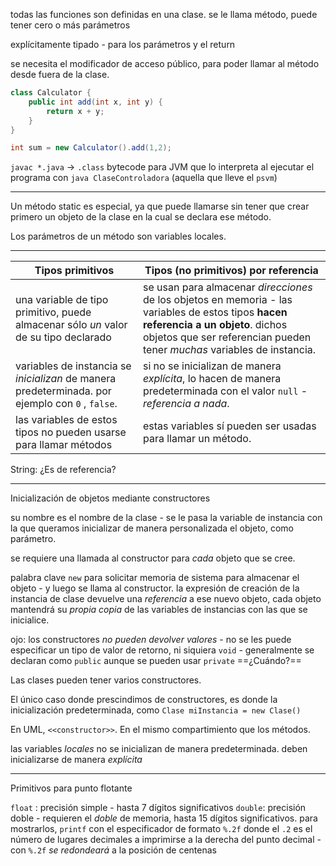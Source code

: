 todas las funciones son definidas en una clase.
se le llama método, puede tener cero o más parámetros

explícitamente tipado - para los parámetros y el return

se necesita el modificador de acceso público, para poder llamar al método desde fuera de la clase.



```java
class Calculator {
    public int add(int x, int y) {
        return x + y;
    }
}

int sum = new Calculator().add(1,2);
```

`javac *.java` -> `.class` bytecode para JVM que lo interpreta al ejecutar el programa con `java ClaseControladora` (aquella que lleve el `psvm`)

---
Un método static es especial, ya que puede llamarse sin tener que crear primero un objeto de la clase en la cual se declara ese método.

Los parámetros de un método son variables locales.

---

| Tipos primitivos                                                                                 | Tipos (no primitivos) por referencia                                                                                                                                                                              |
| ------------------------------------------------------------------------------------------------ | ----------------------------------------------------------------------------------------------------------------------------------------------------------------------------------------------------------------- |
| una variable de tipo primitivo, puede almacenar sólo *un* valor de su tipo declarado             | se usan para almacenar *direcciones* de los objetos en memoria - las variables de estos tipos **hacen referencia a un objeto**. dichos objetos que ser referencian  pueden tener *muchas* variables de instancia. |
| variables de instancia se *inicializan* de manera predeterminada. por ejemplo con `0` , `false`. | si no se inicializan de manera *explícita*, lo hacen de manera predeterminada con el valor `null` - *referencia a nada*.                                                                                          |
| las variables de estos tipos no pueden usarse para llamar métodos                                | estas variables sí pueden ser usadas para llamar un método.                                                                                                                                                       |


String: ¿Es de referencia?

---
Inicialización de objetos mediante constructores

su nombre es el nombre de la clase - se le pasa la variable de instancia con la que queramos inicializar de manera personalizada el objeto, como parámetro.

se requiere una llamada al constructor para *cada* objeto que se cree.

palabra clave `new` para solicitar memoria de sistema para almacenar el objeto - y luego se llama al constructor. la expresión de creación de la instancia de clase devuelve una *referencia* a ese nuevo objeto, cada objeto mantendrá su *propia copia* de las variables de instancias con las que se inicialice.

ojo: los constructores *no pueden devolver valores* - no se les puede especificar un tipo de valor de retorno, ni siquiera `void` - generalmente se declaran como `public` aunque se pueden usar `private` ==¿Cuándo?==

Las clases pueden tener varios constructores.

El único caso donde prescindimos de constructores, es donde la inicialización predeterminada, como `Clase miInstancia = new Clase()` 

En UML, `<<constructor>>`. En el mismo compartimiento que los métodos. 

las variables *locales* no se inicializan de manera predeterminada. deben inicializarse de manera *explícita*

---
Primitivos para punto flotante

`float` : precisión simple - hasta 7 dígitos significativos
`double`: precisión doble - requieren el *doble* de memoria, hasta 15 dígitos significativos.
para mostrarlos, `printf` con el especificador de formato `%.2f` donde el `.2` es el número de lugares decimales a imprimirse a la derecha del punto decimal - con `%.2f` *se redondeará* a la posición de centenas 